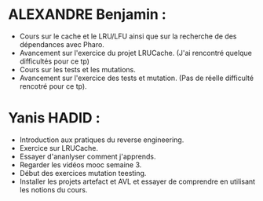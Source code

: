 
# ALEXANDRE Benjamin :

- Cours sur le cache et le LRU/LFU ainsi que sur la recherche de des dépendances avec Pharo.
- Avancement sur l'exercice du projet LRUCache. (J'ai rencontré quelque difficultés pour ce tp)
- Cours sur les tests et les mutations.
- Avancement sur l'exercice des tests et mutation. (Pas de réelle difficulté rencotré pour ce tp).


# Yanis HADID :

- Introduction aux pratiques du reverse engineering.
- Exercice sur LRUCache.
- Essayer d'ananlyser comment j'apprends.
- Regarder les vidéos mooc semaine 3.
- Début des exercices mutation teesting.
- Installer les projets artefact et AVL et essayer de comprendre en utilisant les notions du cours.

